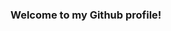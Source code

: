 ### Welcome to my Github profile!

<!--
**Revocable/Revocable** is a ✨ _special_ ✨ repository because its `README.md` (this file) appears on your GitHub profile.

###<img align="right" alt="Coding" width="400" src="https://img1.ak.crunchyroll.com/i/spire3/42634073306d3a03bf67cbcd4dc270ae1410383808_full.gif">
